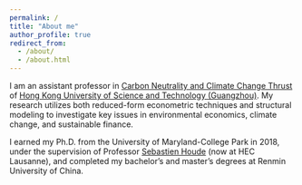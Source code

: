 ```yaml
---
permalink: /
title: "About me"
author_profile: true
redirect_from: 
  - /about/
  - /about.html
---
```


I am an assistant professor in [Carbon Neutrality and Climate Change Thrust](https://www.hkust-gz.edu.cn/academics/hubs-and-thrust-areas/society-hub/carbon-neutrality-and-climate-change/) of [Hong Kong University of Science and Technology (Guangzhou)](https://www.hkust-gz.edu.cn/). My research utilizes both reduced-form econometric techniques and structural modeling to investigate key issues in environmental economics, climate change, and sustainable finance.

I earned my Ph.D. from the University of Maryland-College Park in 2018, under the supervision of Professor [Sebastien Houde](https://sebastien-houde.com) (now at HEC Lausanne), and completed my bachelor’s and master’s degrees at Renmin University of China.
